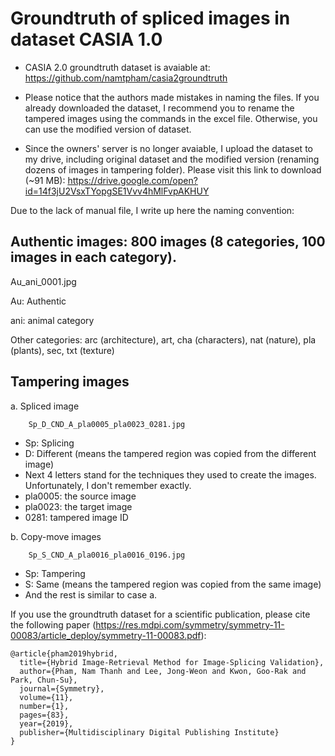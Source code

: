 # Groundtruth of spliced images in dataset CASIA 1.0

* CASIA 2.0 groundtruth dataset is avaiable at: https://github.com/namtpham/casia2groundtruth

* Please notice that the authors made mistakes in naming the files. 
If you already downloaded the dataset, I recommend you to rename the tampered images using the commands in the excel file. 
Otherwise, you can use the modified version of dataset. 

* Since the owners' server is no longer avaiable, I upload the dataset to my drive, including original dataset and the modified version (renaming dozens of images in tampering folder). Please visit this link to download (~91 MB): https://drive.google.com/open?id=14f3jU2VsxTYopgSE1Vvv4hMlFvpAKHUY

Due to the lack of manual file, I write up here the naming convention:

## Authentic images: 800 images (8 categories, 100 images in each category).

Au_ani_0001.jpg

Au: Authentic

ani: animal category

Other categories: arc (architecture), art, cha (characters), nat (nature), pla (plants), sec, txt (texture)

## Tampering images

a. Spliced image

        Sp_D_CND_A_pla0005_pla0023_0281.jpg
* Sp: Splicing
* D: Different (means the tampered region was copied from the different image)
* Next 4 letters stand for the techniques they used to create the images. Unfortunately, I don't remember exactly.
* pla0005: the source image
* pla0023: the target image
* 0281: tampered image ID

b. Copy-move images

        Sp_S_CND_A_pla0016_pla0016_0196.jpg
* Sp: Tampering
* S: Same (means the tampered region was copied from the same image)
* And the rest is similar to case a.

If you use the groundtruth dataset for a scientific publication, please cite the following paper (https://res.mdpi.com/symmetry/symmetry-11-00083/article_deploy/symmetry-11-00083.pdf):

    @article{pham2019hybrid,
      title={Hybrid Image-Retrieval Method for Image-Splicing Validation},
      author={Pham, Nam Thanh and Lee, Jong-Weon and Kwon, Goo-Rak and Park, Chun-Su},
      journal={Symmetry},
      volume={11},
      number={1},
      pages={83},
      year={2019},
      publisher={Multidisciplinary Digital Publishing Institute}
    }

